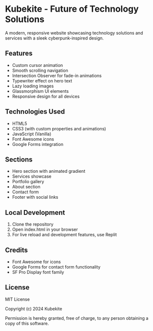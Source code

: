 
# Kubekite - Future of Technology Solutions

A modern, responsive website showcasing technology solutions and services with a sleek cyberpunk-inspired design.

## Features

- Custom cursor animation
- Smooth scrolling navigation
- Intersection Observer for fade-in animations
- Typewriter effect on hero text
- Lazy loading images
- Glassmorphism UI elements
- Responsive design for all devices

## Technologies Used

- HTML5
- CSS3 (with custom properties and animations)
- JavaScript (Vanilla)
- Font Awesome icons
- Google Forms integration

## Sections

- Hero section with animated gradient
- Services showcase
- Portfolio gallery
- About section
- Contact form
- Footer with social links

## Local Development

1. Clone the repository
2. Open index.html in your browser
3. For live reload and development features, use Replit

## Credits

- Font Awesome for icons
- Google Forms for contact form functionality
- SF Pro Display font family

## License

MIT License

Copyright (c) 2024 Kubekite

Permission is hereby granted, free of charge, to any person obtaining a copy of this software.
